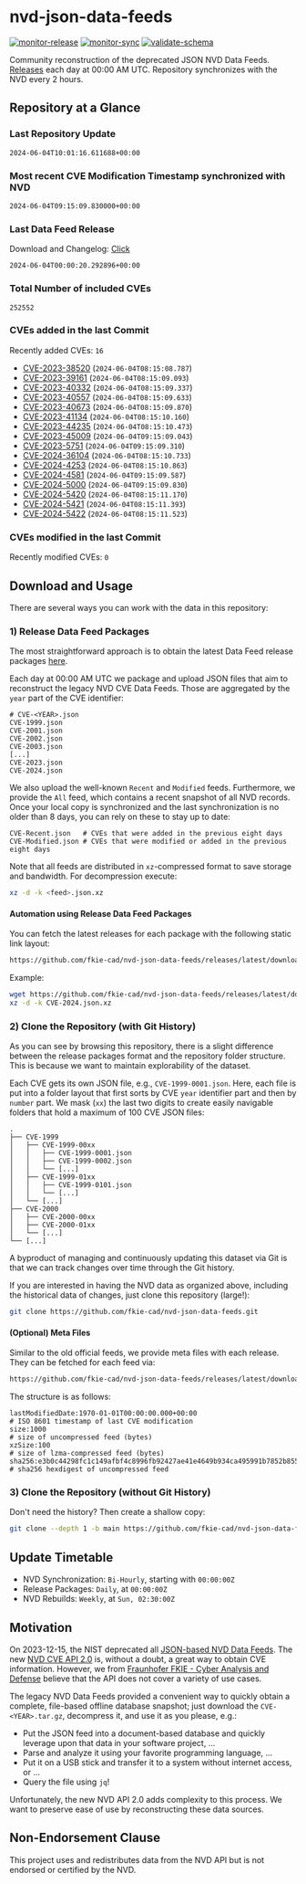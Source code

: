 # nvd-json-data-feeds

[![monitor-release](https://github.com/fkie-cad/nvd-json-data-feeds/actions/workflows/monitor_release.yml/badge.svg)](https://github.com/fkie-cad/nvd-json-data-feeds/actions/workflows/monitor_release.yml)
[![monitor-sync](https://github.com/fkie-cad/nvd-json-data-feeds/actions/workflows/monitor_sync.yml/badge.svg)](https://github.com/fkie-cad/nvd-json-data-feeds/actions/workflows/monitor_sync.yml)
[![validate-schema](https://github.com/fkie-cad/nvd-json-data-feeds/actions/workflows/validate_schema.yml/badge.svg)](https://github.com/fkie-cad/nvd-json-data-feeds/actions/workflows/validate_schema.yml)

Community reconstruction of the deprecated JSON NVD Data Feeds.
[Releases](https://github.com/fkie-cad/nvd-json-data-feeds/releases/latest) each day at 00:00 AM UTC.
Repository synchronizes with the NVD every 2 hours.

## Repository at a Glance

### Last Repository Update

```plain
2024-06-04T10:01:16.611688+00:00
```

### Most recent CVE Modification Timestamp synchronized with NVD

```plain
2024-06-04T09:15:09.830000+00:00
```

### Last Data Feed Release

Download and Changelog: [Click](https://github.com/fkie-cad/nvd-json-data-feeds/releases/latest)

```plain
2024-06-04T00:00:20.292896+00:00
```

### Total Number of included CVEs

```plain
252552
```

### CVEs added in the last Commit

Recently added CVEs: `16`

- [CVE-2023-38520](CVE-2023/CVE-2023-385xx/CVE-2023-38520.json) (`2024-06-04T08:15:08.787`)
- [CVE-2023-39161](CVE-2023/CVE-2023-391xx/CVE-2023-39161.json) (`2024-06-04T08:15:09.093`)
- [CVE-2023-40332](CVE-2023/CVE-2023-403xx/CVE-2023-40332.json) (`2024-06-04T08:15:09.337`)
- [CVE-2023-40557](CVE-2023/CVE-2023-405xx/CVE-2023-40557.json) (`2024-06-04T08:15:09.633`)
- [CVE-2023-40673](CVE-2023/CVE-2023-406xx/CVE-2023-40673.json) (`2024-06-04T08:15:09.870`)
- [CVE-2023-41134](CVE-2023/CVE-2023-411xx/CVE-2023-41134.json) (`2024-06-04T08:15:10.160`)
- [CVE-2023-44235](CVE-2023/CVE-2023-442xx/CVE-2023-44235.json) (`2024-06-04T08:15:10.473`)
- [CVE-2023-45009](CVE-2023/CVE-2023-450xx/CVE-2023-45009.json) (`2024-06-04T09:15:09.043`)
- [CVE-2023-5751](CVE-2023/CVE-2023-57xx/CVE-2023-5751.json) (`2024-06-04T09:15:09.310`)
- [CVE-2024-36104](CVE-2024/CVE-2024-361xx/CVE-2024-36104.json) (`2024-06-04T08:15:10.733`)
- [CVE-2024-4253](CVE-2024/CVE-2024-42xx/CVE-2024-4253.json) (`2024-06-04T08:15:10.863`)
- [CVE-2024-4581](CVE-2024/CVE-2024-45xx/CVE-2024-4581.json) (`2024-06-04T09:15:09.587`)
- [CVE-2024-5000](CVE-2024/CVE-2024-50xx/CVE-2024-5000.json) (`2024-06-04T09:15:09.830`)
- [CVE-2024-5420](CVE-2024/CVE-2024-54xx/CVE-2024-5420.json) (`2024-06-04T08:15:11.170`)
- [CVE-2024-5421](CVE-2024/CVE-2024-54xx/CVE-2024-5421.json) (`2024-06-04T08:15:11.393`)
- [CVE-2024-5422](CVE-2024/CVE-2024-54xx/CVE-2024-5422.json) (`2024-06-04T08:15:11.523`)


### CVEs modified in the last Commit

Recently modified CVEs: `0`



## Download and Usage

There are several ways you can work with the data in this repository:

### 1) Release Data Feed Packages

The most straightforward approach is to obtain the latest Data Feed release packages [here](https://github.com/fkie-cad/nvd-json-data-feeds/releases/latest).

Each day at 00:00 AM UTC we package and upload JSON files that aim to reconstruct the legacy NVD CVE Data Feeds.
Those are aggregated by the `year` part of the CVE identifier:

```
# CVE-<YEAR>.json
CVE-1999.json
CVE-2001.json
CVE-2002.json
CVE-2003.json
[...]
CVE-2023.json
CVE-2024.json
```

We also upload the well-known `Recent` and `Modified` feeds.
Furthermore, we provide the `All` feed, which contains a recent snapshot of all NVD records.
Once your local copy is synchronized and the last synchronization is no older than 8 days, you can rely on these to stay up to date:

```plain
CVE-Recent.json   # CVEs that were added in the previous eight days
CVE-Modified.json # CVEs that were modified or added in the previous eight days
```

Note that all feeds are distributed in `xz`-compressed format to save storage and bandwidth.
For decompression execute:

```sh
xz -d -k <feed>.json.xz
```

#### Automation using Release Data Feed Packages

You can fetch the latest releases for each package with the following static link layout:

```sh
https://github.com/fkie-cad/nvd-json-data-feeds/releases/latest/download/CVE-<YEAR>.json.xz
```

Example:

```sh
wget https://github.com/fkie-cad/nvd-json-data-feeds/releases/latest/download/CVE-2024.json.xz
xz -d -k CVE-2024.json.xz
```

### 2) Clone the Repository (with Git History)

As you can see by browsing this repository, there is a slight difference between the release packages format and the repository folder structure.
This is because we want to maintain explorability of the dataset.

Each CVE gets its own JSON file, e.g., `CVE-1999-0001.json`.
Here, each file is put into a folder layout that first sorts by CVE `year` identifier part and then by `number` part.
We mask (`xx`) the last two digits to create easily navigable folders that hold a maximum of 100 CVE JSON files:

```plain
.
├── CVE-1999
│   ├── CVE-1999-00xx
│   │   ├── CVE-1999-0001.json
│   │   ├── CVE-1999-0002.json
│   │   └── [...]
│   ├── CVE-1999-01xx
│   │   ├── CVE-1999-0101.json
│   │   └── [...]
│   └── [...]
├── CVE-2000
│   ├── CVE-2000-00xx
│   ├── CVE-2000-01xx
│   └── [...]
└── [...]
```

A byproduct of managing and continuously updating this dataset via Git is that we can track changes over time through the Git history.

If you are interested in having the NVD data as organized above, including the historical data of changes, just clone this repository (large!):

```sh
git clone https://github.com/fkie-cad/nvd-json-data-feeds.git
```

#### (Optional) Meta Files

Similar to the old official feeds, we provide meta files with each release. They can be fetched for each feed via:

```sh
https://github.com/fkie-cad/nvd-json-data-feeds/releases/latest/download/CVE-<YEAR>.meta
```

The structure is as follows:

```plain
lastModifiedDate:1970-01-01T00:00:00.000+00:00                          # ISO 8601 timestamp of last CVE modification
size:1000                                                               # size of uncompressed feed (bytes)
xzSize:100                                                              # size of lzma-compressed feed (bytes)
sha256:e3b0c44298fc1c149afbf4c8996fb92427ae41e4649b934ca495991b7852b855 # sha256 hexdigest of uncompressed feed
```

### 3) Clone the Repository (without Git History)

Don't need the history? Then create a shallow copy:

```sh
git clone --depth 1 -b main https://github.com/fkie-cad/nvd-json-data-feeds.git
```


## Update Timetable

* NVD Synchronization: `Bi-Hourly`, starting with `00:00:00Z`
* Release Packages: `Daily`, at `00:00:00Z`
* NVD Rebuilds: `Weekly`, at `Sun, 02:30:00Z`


## Motivation

On 2023-12-15, the NIST deprecated all [JSON-based NVD Data Feeds](https://nvd.nist.gov/vuln/data-feeds#divRetirementBanner-1).
The new [NVD CVE API 2.0](https://nvd.nist.gov/developers/vulnerabilities) is, without a doubt, a great way to obtain CVE information.
However, we from [Fraunhofer FKIE - Cyber Analysis and Defense](https://www.fkie.fraunhofer.de/en/departments/cad.html) believe that the API does not cover a variety of use cases.

The legacy NVD Data Feeds provided a convenient way to quickly obtain a complete, file-based offline database snapshot; just download the `CVE-<YEAR>.tar.gz`, decompress it, and use it as you please, e.g.:

- Put the JSON feed into a document-based database and quickly leverage upon that data in your software project, ...
- Parse and analyze it using your favorite programming language, ...
- Put it on a USB stick and transfer it to a system without internet access, or ...
- Query the file using `jq`!

Unfortunately, the new NVD API 2.0 adds complexity to this process.
We want to preserve ease of use by reconstructing these data sources.

## Non-Endorsement Clause

This project uses and redistributes data from the NVD API but is not endorsed or certified by the NVD.